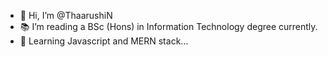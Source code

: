 - 👋 Hi, I’m @ThaarushiN
- 📚 I’m reading a BSc (Hons) in Information Technology degree currently.
- 🌱 Learning Javascript and MERN stack...


<!---
ThaarushiN/ThaarushiN is a ✨ special ✨ repository because its `README.md` (this file) appears on your GitHub profile.
You can click the Preview link to take a look at your changes.
--->
